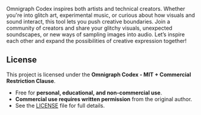 Omnigraph Codex inspires both artists and technical creators.
Whether you're into glitch art, experimental music, or curious
about how visuals and sound interact, this tool lets you push
creative boundaries. Join a community of creators and share your
glitchy visuals, unexpected soundscapes, or new ways of sampling
images into audio. Let’s inspire each other and expand the
possibilities of creative expression together!



## License
This project is licensed under the **Omnigraph Codex - MIT + Commercial Restriction Clause**.  
- Free for **personal, educational, and non-commercial use**.  
- **Commercial use requires written permission** from the original author.  
- See the [LICENSE](./LICENSE) file for full details.  
